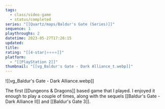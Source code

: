 ```yaml
---
tags:
  - class/video-game
  - status/completed
series: "[[Quartz/maps/Baldur's Gate (Series)]]"
sequence: 1
playthroughs: 2
datetime: 2023-05-27T17:26:15
updated: 
title: 
rating: "[[4-star|⭐️⭐️⭐️⭐️]]"
platform:
  - "[[PlayStation 2]]"
thumbnail: "[[vg_Baldur's Gate - Dark Alliance_t.webp]]"
---
```


![[vg_Baldur's Gate - Dark Alliance.webp]]

The first [[Dungeons & Dragons]] based game that I played. I enjoyed it enough to play a couple of times, along with the sequels [[Baldur's Gate - Dark Alliance II]] and [[Baldur's Gate 3]].
